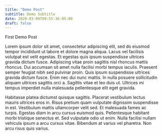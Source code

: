 ```yaml
---
title: "Demo Post"
subtitle: Demo Subtitle
date: 2020-03-09T09:55:36-05:00
draft: false
---
```


First Demo Post

Lorem ipsum dolor sit amet, consectetur adipiscing elit, sed do eiusmod tempor incididunt ut labore et dolore magna aliqua.
Lacus vel facilisis volutpat est velit egestas.
Et egestas quis ipsum suspendisse ultrices gravida dictum fusce. Adipiscing vitae proin sagittis nisl rhoncus mattis rhoncus.
Dui accumsan sit amet nulla facilisi morbi tempus iaculis.
Praesent semper feugiat nibh sed pulvinar proin.
Quis ipsum suspendisse ultrices gravida dictum fusce.
Enim nec dui nunc mattis.
In nulla posuere sollicitudin aliquam ultrices sagittis orci a.
Sagittis vitae et leo duis ut.
Ultrices mi tempus imperdiet nulla malesuada pellentesque elit eget gravida.

Habitasse platea dictumst quisque sagittis.
Placerat vestibulum lectus mauris ultrices eros in.
Risus pretium quam vulputate dignissim suspendisse in est.
Vestibulum mattis ullamcorper velit sed.
Et malesuada fames ac turpis.
Egestas diam in arcu cursus euismod quis.
Pellentesque habitant morbi tristique senectus et.
Sed vulputate odio ut enim.
Nulla facilisi nullam vehicula ipsum a arcu cursus vitae.
Bibendum at varius vel pharetra.
Non arcu risus quis varius.
